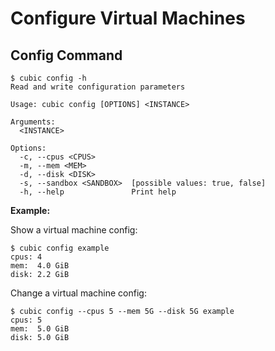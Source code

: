# Configure Virtual Machines

## Config Command
```
$ cubic config -h
Read and write configuration parameters

Usage: cubic config [OPTIONS] <INSTANCE>

Arguments:
  <INSTANCE>  

Options:
  -c, --cpus <CPUS>        
  -m, --mem <MEM>          
  -d, --disk <DISK>        
  -s, --sandbox <SANDBOX>  [possible values: true, false]
  -h, --help               Print help
```
**Example:**

Show a virtual machine config:
```
$ cubic config example 
cpus: 4 
mem:  4.0 GiB
disk: 2.2 GiB
```
Change a virtual machine config:
```
$ cubic config --cpus 5 --mem 5G --disk 5G example
cpus: 5 
mem:  5.0 GiB
disk: 5.0 GiB
```
